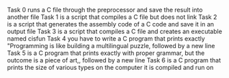 Task 0  runs a C file through the preprocessor and save the result into another file
Task 1 is a script that compiles a C file but does not link
Task 2 is a script that generates the assembly code of a C code and save it in an output file
Task 3 is a script that compiles a C file and creates an executable named cisfun
Task 4 you have to write a C program that prints exactly "Programming is like building a multilingual puzzle, followed by a new line
Task 5 is a C program that prints exactly with proper grammar, but the outcome is a piece of art,, followed by a new line
Task 6 is a C program that prints the size of various types on the computer it is compiled and run on 